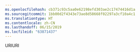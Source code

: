 ```yaml
---
ms.openlocfilehash: cb371c93c5aa0e62198efd303ae2c17474416d1a
ms.sourcegitcommit: 1bb00d2f4343e73ae8d58668f02297a3cf10a4c1
ms.translationtype: HT
ms.contentlocale: zh-CN
ms.lasthandoff: 06/15/2019
ms.locfileid: "63871437"
---
```

<span data-ttu-id="ee400-101">URI</span><span class="sxs-lookup"><span data-stu-id="ee400-101">URI</span></span>
